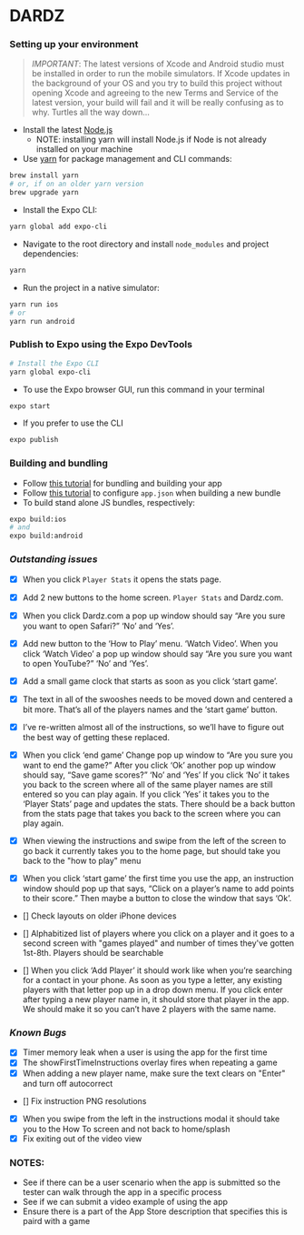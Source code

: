 # DARDZ

### Setting up your environment
>*IMPORTANT*: The latest versions of Xcode and Android studio must be installed in order to run the mobile simulators. If Xcode updates in the background of your OS and you try to build this project without opening Xcode and agreeing to the new Terms and Service of the latest version, your build will fail and it will be really confusing as to why. Turtles all the way down...
- Install the latest [Node.js](https://nodejs.org/en/download/)
  - NOTE: installing yarn will install Node.js if Node is not already installed on your machine
- Use [yarn](https://yarnpkg.com/lang/en/docs/install/#mac-stable) for package management and CLI commands:
```sh
brew install yarn
# or, if on an older yarn version
brew upgrade yarn
```
- Install the Expo CLI:
```sh
yarn global add expo-cli
```
- Navigate to the root directory and install `node_modules` and project dependencies:
```sh
yarn
```
- Run the project in a native simulator:
```sh
yarn run ios
# or
yarn run android
```

### Publish to Expo using the Expo DevTools
```sh
# Install the Expo CLI
yarn global expo-cli
```
- To use the Expo browser GUI, run this command in your terminal
```sh
expo start
```

- If you prefer to use the CLI
```sh
expo publish
```

### Building and bundling
- Follow [this tutorial](https://docs.expo.io/versions/latest/distribution/building-standalone-apps) for bundling and building your app
- Follow [this tutorial](https://docs.expo.io/versions/latest/guides/configuration.html) to configure `app.json` when building a new bundle
- To build stand alone JS bundles, respectively:
```sh
expo build:ios
# and
expo build:android
```

### *Outstanding issues*
- [X] When you click `Player Stats` it opens the stats page.

- [X] Add 2 new buttons to the home screen. `Player Stats` and Dardz.com.

- [X] When you click Dardz.com a pop up window should say “Are you sure you want to open Safari?” ‘No’ and ‘Yes’.

- [X] Add new button to the ‘How to Play’ menu. ‘Watch Video’. When you click ‘Watch Video’ a pop up window should say “Are you sure you want to open YouTube?” ‘No’ and ‘Yes’.

- [X] Add a small game clock that starts as soon as you click ‘start game’.

- [X] The text in all of the swooshes needs to be moved down and centered a bit more. That’s all of the players names and the ‘start game’ button.

- [X] I’ve re-written almost all of the instructions, so we’ll have to figure out the best way of getting these replaced.

- [X] When you click ‘end game’ Change pop up window to “Are you sure you want to end the game?” After you click ‘Ok’ another pop up window should say, “Save game scores?” ‘No’ and ‘Yes’  If you click ‘No’ it takes you back to the screen where all of the same player names are still entered so you can play again. If you click ‘Yes’ it takes you to the ‘Player Stats’ page and updates the stats. There should be a back button from the stats page that takes you back to the screen where you can play again.

- [X] When viewing the instructions and swipe from the left of the screen to go back it currently takes you to the home page, but should take you back to the "how to play" menu

- [X] When you click ‘start game’ the first time you use the app, an instruction window should pop up that says, “Click on a player’s name to add points to their score.” Then maybe a button to close the window that says ‘Ok’.

- [] Check layouts on older iPhone devices

<!-- - [] The `Player Stats` should be a list ranked by how many times a player has won. It should list ‘games played’ and ‘games won’. You should be able to click on a player and see how many times they’ve gotten each place, 1-8. You should also be able to edit the players name. -->

- [] Alphabitized list of players where you click on a player and it goes to a second screen with "games played" and number of times they've gotten 1st-8th. Players should be searchable

- [] When you click ‘Add Player’ it should work like when you’re searching for a contact in your phone. As soon as you type a letter, any existing players with that letter pop up in a drop down menu. If you click enter after typing a new player name in, it should store that player in the app. We should make it so you can’t have 2 players with the same name.

### *Known Bugs*
- [X] Timer memory leak when a user is using the app for the first time
- [X] The showFirstTimeInstructions overlay fires when repeating a game
- [X] When adding a new player name, make sure the text clears on "Enter" and turn off autocorrect
- [] Fix instruction PNG resolutions
- [X] When you swipe from the left in the instructions modal it should take you to the How To screen and not back to home/splash
- [X] Fix exiting out of the video view

### NOTES:
- See if there can be a user scenario when the app is submitted so the tester can walk through the app in a specific process
- See if we can submit a video example of using the app
- Ensure there is a part of the App Store description that specifies this is paird with a game
